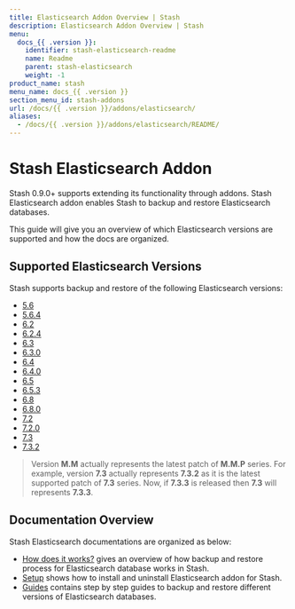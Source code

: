 ```yaml
---
title: Elasticsearch Addon Overview | Stash
description: Elasticsearch Addon Overview | Stash
menu:
  docs_{{ .version }}:
    identifier: stash-elasticsearch-readme
    name: Readme
    parent: stash-elasticsearch
    weight: -1
product_name: stash
menu_name: docs_{{ .version }}
section_menu_id: stash-addons
url: /docs/{{ .version }}/addons/elasticsearch/
aliases:
  - /docs/{{ .version }}/addons/elasticsearch/README/
---
```


# Stash Elasticsearch Addon

Stash 0.9.0+ supports extending its functionality through addons. Stash Elasticsearch addon enables Stash to backup and restore Elasticsearch databases.

This guide will give you an overview of which Elasticsearch versions are supported and how the docs are organized.

## Supported Elasticsearch Versions

Stash supports backup and restore of the following Elasticsearch versions:

- [5.6](/docs/addons/elasticsearch/guides/5.6-v1/elasticsearch.md)
- [5.6.4](/docs/addons/elasticsearch/guides/5.6.4-v1/elasticsearch.md)
- [6.2](/docs/addons/elasticsearch/guides/6.2-v1/elasticsearch.md)
- [6.2.4](/docs/addons/elasticsearch/guides/6.2.4-v1/elasticsearch.md)
- [6.3](/docs/addons/elasticsearch/guides/6.3-v1/elasticsearch.md)
- [6.3.0](/docs/addons/elasticsearch/guides/6.3.0-v1/elasticsearch.md)
- [6.4](/docs/addons/elasticsearch/guides/6.4-v1/elasticsearch.md)
- [6.4.0](/docs/addons/elasticsearch/guides/6.4.0-v1/elasticsearch.md)
- [6.5](/docs/addons/elasticsearch/guides/6.5-v1/elasticsearch.md)
- [6.5.3](/docs/addons/elasticsearch/guides/6.5.3-v1/elasticsearch.md)
- [6.8](/docs/addons/elasticsearch/guides/6.8-v1/elasticsearch.md)
- [6.8.0](/docs/addons/elasticsearch/guides/6.8.0-v1/elasticsearch.md)
- [7.2](/docs/addons/elasticsearch/guides/7.2-v1/elasticsearch.md)
- [7.2.0](/docs/addons/elasticsearch/guides/7.2.0-v1/elasticsearch.md)
- [7.3](/docs/addons/elasticsearch/guides/7.3-v1/elasticsearch.md)
- [7.3.2](/docs/addons/elasticsearch/guides/7.3.2-v1/elasticsearch.md)

>Version **M.M** actually represents the latest patch of **M.M.P** series. For example, version **7.3** actually represents **7.3.2** as it is the latest supported patch of **7.3** series. Now, if **7.3.3** is released then **7.3** will represents **7.3.3**.

## Documentation Overview

Stash Elasticsearch documentations are organized as below:

- [How does it works?](/docs/addons/elasticsearch/overview.md) gives an overview of how backup and restore process for Elasticsearch database works in Stash.
- [Setup](/docs/addons/elasticsearch/setup/install.md) shows how to install and uninstall Elasticsearch addon for Stash.
- [Guides](/docs/addons/elasticsearch/guides/6.5/elasticsearch.md) contains step by step guides to backup and restore different versions of Elasticsearch databases.
